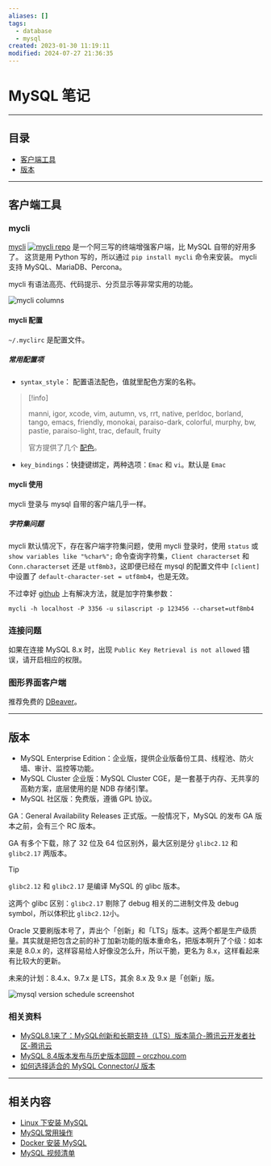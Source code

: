 ```yaml
---
aliases: []
tags:
  - database
  - mysql
created: 2023-01-30 11:19:11
modified: 2024-07-27 21:36:35
---
```


# MySQL 笔记

---

## 目录

* [客户端工具](#mysqln_client_tools)
* [版本](#版本)

---

## <span id="mysqln_client_tools">客户端工具</span>

### mycli

[mycli](https://www.mycli.net) [![mycli repo](https://img.shields.io/github/stars/dbcli/mycli
)](https://github.com/dbcli/mycli) 是一个阿三写的终端增强客户端，比 MySQL 自带的好用多了。
这货是用 Python 写的，所以通过 `pip install mycli` 命令来安装。
mycli 支持 MySQL、MariaDB、Percona。

mycli 有语法高亮、代码提示、分页显示等非常实用的功能。

![mycli columns](https://www.mycli.net/images/columns.png)

#### mycli 配置

`~/.myclirc` 是配置文件。

##### 常用配置项

* `syntax_style`： 配置语法配色，值就里配色方案的名称。
> [!info] 
> 
> manni, igor, xcode, vim, autumn, vs, rrt,
> native, perldoc, borland, tango, emacs, friendly, monokai, paraiso-dark,
> colorful, murphy, bw, pastie, paraiso-light, trac, default, fruity
> 
> 官方提供了几个 [配色](https://www.mycli.net/syntax)。
> 
* `key_bindings`​：快捷键绑定，两种选项：`Emac` 和 `vi`。默认是 `Emac`

#### mycli 使用

mycli 登录与 mysql 自带的客户端几乎一样。

##### 字符集问题

 mycli 默认情况下，存在客户端字符集问题，使用 mycli 登录时，使用 `status` 或 `show variables like "%char%";` 命令查询字符集，`Client characterset` 和 `Conn.characterset` 还是 `utf8mb3`，这即便已经在 mysql 的配置文件中 `[client]` 中设置了 `default-character-set = utf8mb4`，也是无效。
 
不过幸好 [github](https://github.com) 上有解决方法，就是加字符集参数：

```shell
mycli -h localhost -P 3356 -u silascript -p 123456 --charset=utf8mb4
```

### 连接问题

如果在连接 MySQL 8.x 时，出现 `Public Key Retrieval is not allowed` 错误，请开启相应的权限。 

### 图形界面客户端

推荐免费的 [DBeaver](../DataBase_Note.md#DBeaver)。

---

## 版本

* MySQL Enterprise Edition：企业版，提供企业版备份工具、线程池、防火墙、审计、监控等功能。
* MySQL Cluster 企业版：MySQL Cluster CGE，是一套基于内存、无共享的高勅方案，底层使用的是 NDB 存储引擎。
* MySQL 社区版：免费版，遵循 GPL 协议。

GA：General Availability Releases 正式版。一般情况下，MySQL 的发布 GA 版本之前，会有三个 RC 版本。

GA 有多个下载，除了 32 位及 64 位区别外，最大区别是分 `glibc2.12​` ​和 `glibc2.17`​ ​两版本。

> [!tip] 
> 
> ​`glibc2.12​` 和 `glibc2.17​` 是编译 MySQL 的 glibc 版本。
> 
> 这两个 glibc 区别：`glibc2.17​` ​剔除了 debug 相关的二进制文件及 debug symbol，所以体积比 `glibc2.12​` ​小。

Oracle 又要刷版本号了，弄出个「创新」和「LTS」版本。这两个都是生产级质量。其实就是把包含之前的补丁加新功能的版本重命名，把版本啊升了个级：如本来是 8.0.x 的，这样容易给人好像没怎么升，所以干脆，更名为 8.x，这样看起来有比较大的更新。

未来的计划：8.4.x、9.7.x 是 LTS，其余 8.x 及 9.x 是「创新」版。

![mysql version schedule screenshot](https://developer.qcloudimg.com/http-save/10653659/60a817fc9e60ec8daebd29fe56699ab8.png)

### 相关资料

* [MySQL8.1来了：MySQL创新和长期支持（LTS）版本简介-腾讯云开发者社区-腾讯云](https://cloud.tencent.cn/developer/article/2303772)
* [MySQL 8.4版本发布与历史版本回顾 – orczhou.com](https://www.orczhou.com/index.php/2024/05/mysql-8-4-and-version-history/)
* [如何选择适合的 MySQL Connector/J 版本](https://segmentfault.com/a/1190000044667101)

---

## 相关内容

* [Linux 下安装 MySQL](Linux下安装MySQL.md)
* [MySQL常用操作](MySQL常用操作.md)
* [Docker 安装 MySQL](../../Docker/Docker_Note.md#dk_softc_demo_mysql)
* [MySQL 视频清单](MySQL_Videos.md)